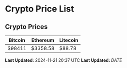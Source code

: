 # Crypto Price List

## Crypto Prices
| Bitcoin | Ethereum | Litecoin |
| ------- | -------- | -------- |
| $98411 | $3358.58 | $88.78 |
**Last Updated:** 2024-11-21 20:37 UTC
**Last Updated:** $DATE$
